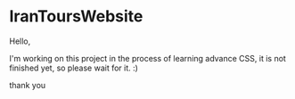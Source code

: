 # IranToursWebsite

Hello, 

I'm working on this project in the process of learning advance CSS, it is not finished yet, so please wait for it.  :)

thank you
